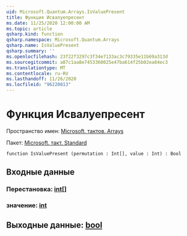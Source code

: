 ```yaml
---
uid: Microsoft.Quantum.Arrays.IsValuePresent
title: Функция Исвалуепресент
ms.date: 11/25/2020 12:00:00 AM
ms.topic: article
qsharp.kind: function
qsharp.namespace: Microsoft.Quantum.Arrays
qsharp.name: IsValuePresent
qsharp.summary: ''
ms.openlocfilehash: 23f22f3297c3f34e7133ac3c79335e11b69a313d
ms.sourcegitcommit: a87c1aa8e7453360025e47ba614f25b02ea84ec3
ms.translationtype: MT
ms.contentlocale: ru-RU
ms.lasthandoff: 11/26/2020
ms.locfileid: "96220813"
---
```

# <a name="isvaluepresent-function"></a>Функция Исвалуепресент

Пространство имен: [Microsoft. тактов. Arrays](xref:Microsoft.Quantum.Arrays)

Пакет: [Microsoft. такт. Standard](https://nuget.org/packages/Microsoft.Quantum.Standard)




```qsharp
function IsValuePresent (permutation : Int[], value : Int) : Bool
```


## <a name="input"></a>Входные данные

### <a name="permutation--int"></a>Перестановка: [int](xref:microsoft.quantum.lang-ref.int)[]




### <a name="value--int"></a>значение: [int](xref:microsoft.quantum.lang-ref.int)





## <a name="output--bool"></a>Выходные данные: [bool](xref:microsoft.quantum.lang-ref.bool)

